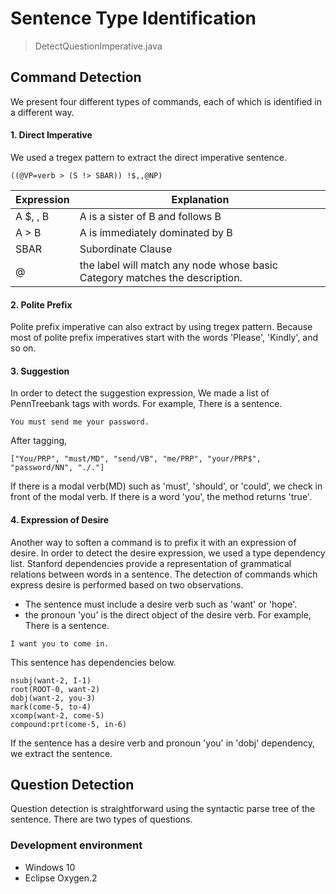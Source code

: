 ﻿# Sentence Type Identification
> DetectQuestionImperative.java
## Command Detection

We present four different types of commands, each of which is identified in a different way.

#### 1. Direct Imperative
We used a tregex pattern to extract the direct imperative sentence.

```
((@VP=verb > (S !> SBAR)) !$,,@NP)
```

| Expression | Explanation |
| ------ | ------ |
| A $, , B | A is a sister of B and follows B|
| A > B | A is immediately dominated by B|
| SBAR | Subordinate Clause |
| @ | the label will match any node whose basic Category matches the description. |

#### 2. Polite Prefix
Polite prefix imperative can also extract by using tregex pattern. Because most of polite prefix imperatives start with the words 'Please', 'Kindly', and so on. 

#### 3. Suggestion
In order to detect the suggestion expression, We made a list of PennTreebank tags with words. For example, There is a sentence.
```
You must send me your password.
```

After tagging,

```
["You/PRP", "must/MD", "send/VB", "me/PRP", "your/PRP$", "password/NN", "./."]
```

If there is a modal verb(MD) such as 'must', 'should', or 'could', we check in front of the modal verb. If there is a word 'you', the method returns 'true'.

#### 4. Expression of Desire
Another way to soften a command is to prefix it with an expression of desire. In order to detect the desire expression, we used a type dependency list. Stanford dependencies provide a representation of grammatical relations between words in a sentence.
The detection of commands which express desire is performed based on two observations.
* The sentence must include a desire verb such as 'want' or 'hope'.
* the pronoun 'you' is the direct object of the desire verb.
For example, There is a sentence.
```
I want you to come in.
```
This sentence has dependencies below.
```
nsubj(want-2, I-1)
root(ROOT-0, want-2)
dobj(want-2, you-3)
mark(come-5, to-4)
xcomp(want-2, come-5)
compound:prt(come-5, in-6)
```
If the sentence has a desire verb and pronoun 'you' in 'dobj' dependency, we extract the sentence.

## Question Detection
Question detection is straightforward using the syntactic parse tree of the sentence. There are two types of questions. 


### Development environment
* Windows 10
* Eclipse Oxygen.2